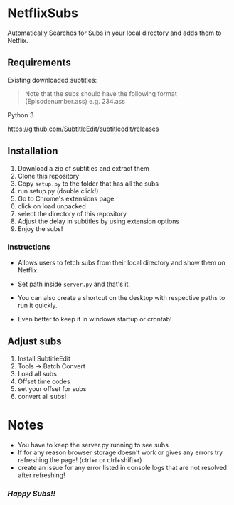 # NetflixSubs
Automatically Searches for Subs in your local directory and adds them to Netflix. 

## Requirements
Existing downloaded subtitles:

> Note that the subs should have the following format (Episodenumber.ass) e.g. 234.ass

Python 3

https://github.com/SubtitleEdit/subtitleedit/releases

## Installation
1. Download a zip of subtitles and extract them 
2. Clone this repository
3. Copy `setup.py` to the folder that has all the subs
4. run setup.py (double click!)
5. Go to Chrome's extensions page
6. click on load unpacked
7. select the directory of this repository
8. Adjust the delay in subtitles by using extension options
9. Enjoy the subs!

### Instructions

- Allows users to fetch subs from their local directory and show them on Netflix.
- Set path inside `server.py` and that's it. 

- You can also create a shortcut on the desktop with respective paths to run it quickly.
- Even better to keep it in windows startup or crontab!

## Adjust subs
1. Install SubtitleEdit
2. Tools -> Batch Convert
3. Load all subs
4. Offset time codes
5. set your offset for subs
6. convert all subs!

# Notes
- You have to keep the server.py running to see subs
- If for any reason browser storage doesn't work or gives any errors try refreshing the page! (ctrl+r or ctrl+shift+r)
- create an issue for any error listed in console logs that are not resolved after refreshing!

### <i>Happy Subs!!</i>
